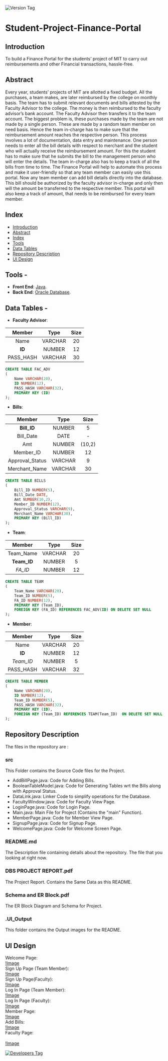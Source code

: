 ![Version Tag](https://img.shields.io/badge/Version-1.0.0-blue.svg)

# Student-Project-Finance-Portal

## Introduction 

To build a Finance Portal for the students’ project of MIT to carry out reimbursements and other Financial transactions, hassle-free. 

## Abstract

Every year, students’ projects of MIT are allotted a fixed budget. All the purchases, a team makes, are later reimbursed by the college on monthly basis. The team has to submit relevant documents and bills attested by the Faculty Advisor to the college. The money is then reimbursed to the faculty advisor’s bank account. The Faculty Advisor then transfers it to the team account.  The biggest problem is, these purchases made by the team are not made by a single person. These are made by a random team member on need basis. Hence the team in-charge has to make sure that the reimbursement amount reaches the respective person. This process involves a lot of documentation, data entry and maintenance. One person needs to enter all the bill details with respect to merchant and the student who will actually receive the reimbursement amount. For this the student has to make sure that he submits the bill to the management person who will enter the details. The team in-charge also has to keep a track of all the bills from time to time.  The Finance Portal will help to automate this process and make it user-friendly so that any team member can easily use this portal. Now any team member can add bill details directly into the database. This bill should be authorized by the faculty advisor in-charge and only then will the amount be transferred to the respective member. This portal will also keep a track of amount, that needs to be reimbursed for every team member. 

## Index
- [Introduction](#introduction)
- [Abstract](#abstract)
- [Index](#index)
- [Tools](#tools)
- [Data Tables](#data-tables)
- [Repository Description](#repository-description)
- [UI Design](#ui-design)

## Tools -

- <b>Front End</b>: [Java](https://www.eclipse.org/windowbuilder/).
- <b>Back End</b>: [Oracle Database](https://www.oracle.com/in/database/).

## Data Tables -

- <b>Faculty Advisor</b>:<br> 

|   Member  |   Type  | Size |
|:---------:|:-------:|:----:|
| Name      | VARCHAR | 20   |
| <b>ID</b> | NUMBER  | 12   |
| PASS_HASH | VARCHAR | 30   |

```SQL
CREATE TABLE FAC_ADV
(  
	Name VARCHAR(20),
	ID NUMBER(12),
	PASS_HASH VARCHAR(32),
	PRIMARY KEY (ID) 
);
```

- <b>Bills</b>:<br>

|      Member     |   Type  |  Size  |
|:---------------:|:-------:|:------:|
| <b>Bill_ID</b>  | NUMBER  | 5      |
| Bill_Date       | DATE    | -      |
| Amt             | NUMBER  | (10,2) |
| Member_ID       | NUMBER  | 12     |
| Approval_Status | VARCHAR | 9      |
| Merchant_Name   | VARCHAR | 30     |

```SQL
CREATE TABLE BILLS
(  
	Bill_ID NUMBER(5),
	Bill_Date DATE,
	Amt NUMBER(10,2),
	Member_ID NUMBER(12),
	Approval_Status VARCHAR(9),
	Merchant_Name VARCHAR(30),
	PRIMARY KEY (Bill_ID) 
); 
```

- <b>Team</b>:<br>

| 		Member  |   Type  | Size |
|:-------------:|:-------:|:----:|
| 	  Team_Name | VARCHAR | 20   |
| <b>Team_ID</b>| NUMBER  | 5    |
| <i>FA_ID</i>  | NUMBER  | 12   |

```SQL
CREATE TABLE TEAM 
(  
	Team_Name VARCHAR(20),
	Team_ID NUMBER(5),
	FA_ID NUMBER(12),
	PRIMARY KEY (Team_ID),
	FOREIGN KEY (FA_ID) REFERENCES FAC_ADV(ID) ON DELETE SET NULL 
); 
```

- <b>Member</b>:<br>

|   Member  	|   Type  | Size |
|:-------------:|:-------:|:----:|
| Name      	| VARCHAR | 20   |
| <b>ID</b>		| NUMBER  | 12   |
| <i>Team_ID</i>| NUMBER  | 5    |
| PASS_HASH 	| VARCHAR | 32   |

```SQL
CREATE TABLE MEMBER
(  
	Name VARCHAR(20),
	ID NUMBER(12),
	Team_ID NUMBER(5),
	PASS_HASH VARCHAR(32),
	PRIMARY KEY (ID),
	FOREIGN KEY (Team_ID) REFERENCES TEAM(Team_ID)  ON DELETE SET NULL 
);
``` 

## Repository Description

The files in the repository are :

### src
This Folder contains the Source Code files for the Project.

- AddBillPage.java: Code for Adding Bills.
- BooleanTableModel.java: Code for Generating Tables wrt the Bills along with Approval Status.
- DataLink.java: Linker Code to simplify operations for the Database.
- FacultyWindow.java: Code for Faculty View Page.
- LoginPage.java: Code for Login Page.
- Main.java: Main File for Project (Contains the "main" Function).
- MemberPage.java: Code for Member View Page.
- SignupPage.java: Code for Signup Page.
- WelcomePage.java: Code for Welcome Screen Page.

### README.md
The Description file containing details about the repository. The file that you looking at right now.

### DBS PROJECT REPORT.pdf
The Project Report. Contains the Same Data as this README.

### Schema and ER Block.pdf
The ER Block Diagram and Schema for Project.

### .UI_Output
This folder contains the Output images for the README.

## UI Design

Welcome Page: <br> 
[!Image](./.UI_Output/1.png) <br>
Sign Up Page (Team Member): <br>
[!Image](./.UI_Output/2.png) <br>
Sign Up Page(Faculty): <br>
[!Image](./.UI_Output/3.png) <br>
Log In Page (Team Member): <br>
[!Image](./.UI_Output/4.png) <br>
Log In Page (Faculty): <br>
[!Image](./.UI_Output/5.png) <br>
Member Page: <br>
[!Image](./.UI_Output/6.png) <br>
Add Bills: <br>
[!Image](./.UI_Output/7.png) <br>
Faculty Page: <br>	
[!Image](./.UI_Output/8.png) <br>

[![Developers Tag]( https://img.shields.io/badge/Developer-shashank3199-red.svg ) ]( https://github.com/shashank3199 )
